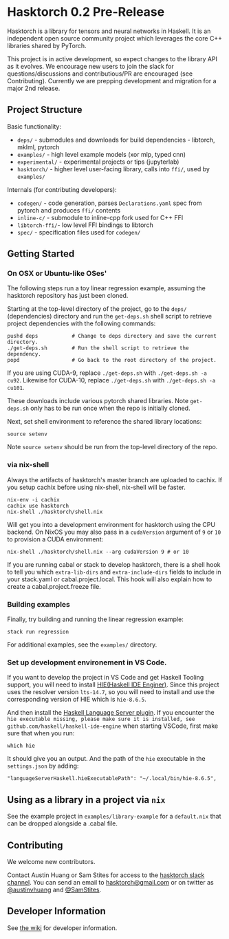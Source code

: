 # Hasktorch 0.2 Pre-Release

Hasktorch is a library for tensors and neural networks in Haskell. It is an independent open source community project which leverages the core C++ libraries shared by PyTorch.

This project is in active development, so expect changes to the library API as it evolves. We encourage new users to join the slack for questions/discussions and contributious/PR are encouraged (see Contributing). Currently we are prepping development and migration for a major 2nd release.

## Project Structure

Basic functionality:

- `deps/` - submodules and downloads for build dependencies - libtorch, mklml, pytorch
- `examples/` - high level example models (xor mlp, typed cnn)
- `experimental/` - experimental projects or tips (jupyterlab)
- `hasktorch/` - higher level user-facing library, calls into `ffi/`, used by `examples/`

Internals (for contributing developers):

- `codegen/` - code generation, parses `Declarations.yaml` spec from pytorch and produces `ffi/` contents
- `inline-c/` - submodule to inline-cpp fork used for C++ FFI
- `libtorch-ffi/`- low level FFI bindings to libtorch
- `spec/` - specification files used for `codegen/`


## Getting Started

### On OSX or Ubuntu-like OSes'

The following steps run a toy linear regression example, assuming the hasktorch repository has just been cloned.

Starting at the top-level directory of the project, go to the `deps/` (dependencies) directory and run the `get-deps.sh` shell script to retrieve project dependencies with the following commands:

```
pushd deps           # Change to deps directory and save the current directory.
./get-deps.sh        # Run the shell script to retrieve the dependency. 
popd                 # Go back to the root directory of the project.
```

If you are using CUDA-9, replace `./get-deps.sh` with `./get-deps.sh -a cu92`. Likewise for CUDA-10, replace `./get-deps.sh` with `./get-deps.sh -a cu101`.

These downloads include various pytorch shared libraries. Note `get-deps.sh` only has to be run once when the repo is initially cloned.

Next, set shell environment to reference the shared library locations:


```
source setenv
```

Note `source setenv` should be run from the top-level directory of the repo.

### via nix-shell

Always the artifacts of hasktorch's master branch are uploaded to cachix.
If you setup cachix before using nix-shell, nix-shell will be faster.

```
nix-env -i cachix
cachix use hasktorch
nix-shell ./hasktorch/shell.nix
```

Will get you into a development environment for hasktorch using the CPU backend.
On NixOS you may also pass in a `cudaVersion` argument of `9` or `10` to provision a CUDA environment:

```
nix-shell ./hasktorch/shell.nix --arg cudaVersion 9 # or 10
```

If you are running cabal or stack to develop hasktorch, there is a shell hook to tell you which `extra-lib-dirs` and `extra-include-dirs` fields to include in your stack.yaml or cabal.project.local. This hook will also explain how to create a cabal.project.freeze file.

### Building examples

Finally, try building and running the linear regression example:

```
stack run regression
```

For additional examples, see the `examples/` directory.

### Set up development environement in VS Code.
If you want to develop the project in VS Code and get Haskell Tooling support,
you will need to install [HIE(Haskell IDE Enginer)](https://github.com/haskell/haskell-ide-engine).
Since this project uses the resolver version `lts-14.7`, so you will need to 
install and use the corresponding version of HIE which is `hie-8.6.5`.

And then install the [Haskell Language Server plugin](https://marketplace.visualstudio.com/items?itemName=alanz.vscode-hie-server). If you encounter the `hie executable missing, please make sure it is installed, see github.com/haskell/haskell-ide-engine` when starting VSCode,
first make sure that when you run:
```
which hie
```
It should give you an output.
And the path of the `hie` executable in the `settings.json` by adding:
```
"languageServerHaskell.hieExecutablePath": "~/.local/bin/hie-8.6.5",
``` 


## Using as a library in a project via `nix`

See the example project in `examples/library-example` for a `default.nix` that can be dropped alongside a .cabal file.


## Contributing

We welcome new contributors.

Contact Austin Huang or Sam Stites for access to the [hasktorch slack channel][slack]. You can send an email to [hasktorch@gmail.com][email] or on twitter as [@austinvhuang][austin-twitter] and [@SamStites][sam-twitter].

[email]:mailto:hasktorch@gmail.com
[austin-twitter]:https://twitter.com/austinvhuang
[sam-twitter]:https://twitter.com/samstites
[slack]:https://hasktorch.slack.com
[gitter-dh]:https://gitter.im/dataHaskell/Lobby

## Developer Information

See [the wiki](https://github.com/hasktorch/hasktorch/wiki) for developer information.
